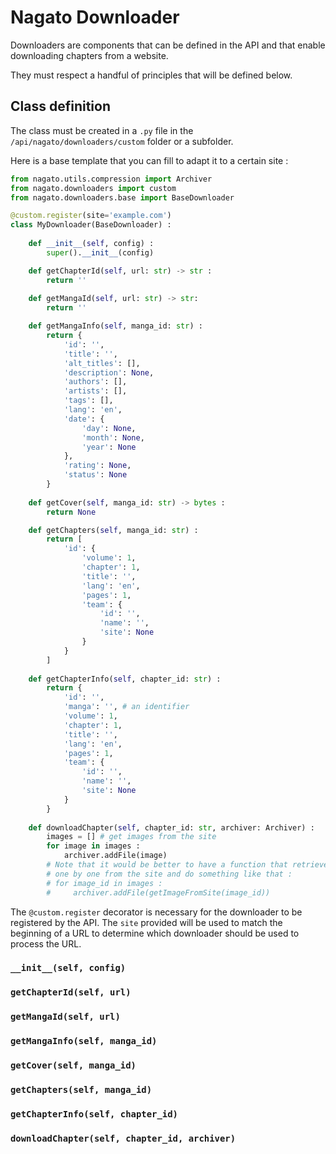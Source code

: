 
# Nagato Downloader

Downloaders are components that can be defined in the API and that enable downloading chapters from a website.

They must respect a handful of principles that will be defined below.


## Class definition

The class must be created in a `.py` file in the `/api/nagato/downloaders/custom` folder or a subfolder.

Here is a base template that you can fill to adapt it to a certain site :

```Python
from nagato.utils.compression import Archiver
from nagato.downloaders import custom
from nagato.downloaders.base import BaseDownloader

@custom.register(site='example.com')
class MyDownloader(BaseDownloader) :
	
	def __init__(self, config) :
		super().__init__(config)

	def getChapterId(self, url: str) -> str :
		return ''
	
	def getMangaId(self, url: str) -> str:
		return ''

	def getMangaInfo(self, manga_id: str) :
		return {
			'id': '',
			'title': '',
			'alt_titles': [],
			'description': None,
			'authors': [],
			'artists': [],
			'tags': [],
			'lang': 'en',
			'date': {
				'day': None, 
				'month': None, 
				'year': None
			},
			'rating': None,
			'status': None
		}
	
	def getCover(self, manga_id: str) -> bytes :
		return None

	def getChapters(self, manga_id: str) :
		return [
			'id': {
				'volume': 1, 
				'chapter': 1, 
				'title': '', 
				'lang': 'en', 
				'pages': 1, 
				'team': {
					'id': '', 
					'name': '', 
					'site': None
				}
			}
		]
	
	def getChapterInfo(self, chapter_id: str) : 
		return {
			'id': '', 
			'manga': '', # an identifier
			'volume': 1, 
			'chapter': 1, 
			'title': '', 
			'lang': 'en', 
			'pages': 1, 
			'team': {
				'id': '', 
				'name': '', 
				'site': None
			}
		}
	
	def downloadChapter(self, chapter_id: str, archiver: Archiver) :
		images = [] # get images from the site
		for image in images :
			archiver.addFile(image)
		# Note that it would be better to have a function that retrieves images
		# one by one from the site and do something like that :
		# for image_id in images :
		#     archiver.addFile(getImageFromSite(image_id))
```

The `@custom.register` decorator is necessary for the downloader to be registered by the API. The `site` provided will be used to match the beginning of a URL to determine which downloader should be used to process the URL. 


### `__init__(self, config)`

### `getChapterId(self, url)`

### `getMangaId(self, url)`

### `getMangaInfo(self, manga_id)`

### `getCover(self, manga_id)`

### `getChapters(self, manga_id)`

### `getChapterInfo(self, chapter_id)`

### `downloadChapter(self, chapter_id, archiver)`

